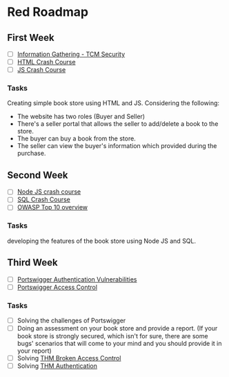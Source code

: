 # Red Roadmap
## First Week
- [ ] [Information Gathering - TCM Security](https://academy.tcm-sec.com/courses/enrolled/1152300)
- [ ] [HTML Crash Course](https://www.youtube.com/watch?v=q3yFo-t1ykw&pp=ygUgaHRtbCBjcmFzaCBjb3Vyc2Ug2KjYp9mE2LnYsdio2Yo%3D)
- [ ] [JS Crash Course](https://www.youtube.com/watch?v=hdI2bqOjy3c&t=2s&pp=ygUPanMgY3Jhc2ggY291cnNl)

### Tasks
Creating simple book store using HTML and JS. Considering the following:
- The website has two roles (Buyer and Seller)
- There's a seller portal that allows the seller to add/delete a book to the store.
- The buyer can buy a book from the store.
- The seller can view the buyer's information which provided during the purchase.

## Second Week
- [ ] [Node JS crash course](https://www.youtube.com/watch?v=32M1al-Y6Ag&pp=ygUUTm9kZSBqcyBjcmFzaCBjb3Vyc2U%3D)
- [ ] [SQL Crash Course](https://www.sololearn.com/en/learn/courses/sql-introduction)
- [ ] [OWASP Top 10 overview](https://www.youtube.com/playlist?list=PLyqga7AXMtPOguwtCCXGZUKvd2CDCmUgQ)

### Tasks
developing the features of the book store using Node JS and SQL.

## Third Week
- [ ] [Portswigger Authentication Vulnerabilities](https://portswigger.net/web-security/learning-paths/authentication-vulnerabilities)
- [ ] [Portswigger Access Control](https://portswigger.net/web-security/access-control)

### Tasks
- [ ] Solving the challenges of Portswigger
- [ ] Doing an assessment on your book store and provide a report. (If your book store is strongly secured, which isn't for sure, there are some bugs' scenarios that will come to your mind and you should provide it in your report)
- [ ] Solving [THM Broken Access Control](https://tryhackme.com/room/owaspbrokenaccesscontrol)
- [ ] Solving [THM Authentication](https://tryhackme.com/module/authentication)